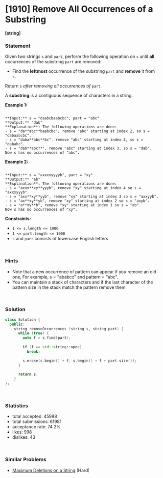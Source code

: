 # [1910] Remove All Occurrences of a Substring

**[string]**

### Statement

Given two strings `s` and `part`, perform the following operation on `s` until **all** occurrences of the substring `part` are removed:

* Find the **leftmost** occurrence of the substring `part` and **remove** it from `s`.



Return `s` *after removing all occurrences of* `part`.

A **substring** is a contiguous sequence of characters in a string.


**Example 1:**

```

**Input:** s = "daabcbaabcbc", part = "abc"
**Output:** "dab"
**Explanation**: The following operations are done:
- s = "da**abc**baabcbc", remove "abc" starting at index 2, so s = "dabaabcbc".
- s = "daba**abc**bc", remove "abc" starting at index 4, so s = "dababc".
- s = "dab**abc**", remove "abc" starting at index 3, so s = "dab".
Now s has no occurrences of "abc".

```

**Example 2:**

```

**Input:** s = "axxxxyyyyb", part = "xy"
**Output:** "ab"
**Explanation**: The following operations are done:
- s = "axxx**xy**yyyb", remove "xy" starting at index 4 so s = "axxxyyyb".
- s = "axx**xy**yyb", remove "xy" starting at index 3 so s = "axxyyb".
- s = "ax**xy**yb", remove "xy" starting at index 2 so s = "axyb".
- s = "a**xy**b", remove "xy" starting at index 1 so s = "ab".
Now s has no occurrences of "xy".

```

**Constraints:**
* `1 <= s.length <= 1000`
* `1 <= part.length <= 1000`
* `s`​​​​​​ and `part` consists of lowercase English letters.


<br>

### Hints

- Note that a new occurrence of pattern can appear if you remove an old one, For example, s = "ababcc" and pattern = "abc".
- You can maintain a stack of characters and if the last character of the pattern size in the stack match the pattern remove them

<br>

### Solution

```cpp
class Solution {
  public:
    string removeOccurrences (string s, string part) {
      while (true) {
        auto f = s.find(part);
        
        if (f == std::string::npos)
          break;
        
        s.erase(s.begin() + f, s.begin() + f + part.size());
      }
      
      return s;
    }
};
```

<br>

### Statistics

- total accepted: 45988
- total submissions: 61981
- acceptance rate: 74.2%
- likes: 998
- dislikes: 43

<br>

### Similar Problems

- [Maximum Deletions on a String](https://leetcode.com/problems/maximum-deletions-on-a-string) (Hard)
